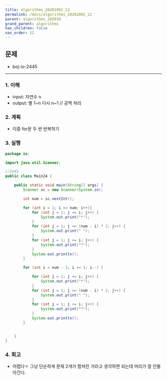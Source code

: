 ```yaml
---
title: algorithms_20201002_12
permalink: /docs/algorithms_20201002_12
parent: algorithms_202010
grand_parent: algorithms
has_children: false
nav_order: 12
---
```


## 문제

- boj-io-2445

---

### 1. 이해

- input: 자연수 n
- output: 별 1~n 다시 n~1 // 공백 처리

### 2. 계획

- 이중 for문 두 번 반복하기

### 3. 실행

```java
package io;

import java.util.Scanner;

//2445
public class Main24 {

    public static void main(String[] args) {
        Scanner sc = new Scanner(System.in);

        int num = sc.nextInt();

        for (int i = 1; i <= num; i++){
            for (int j = 1; j <= i; j++) {
                System.out.print("*");
            }
            for (int j = 1; j <= (num - i) * 2; j++) {
                System.out.print(" ");
            }
            for (int j = 1; j <= i; j++) {
                System.out.print("*");
            }
            System.out.println();
        }

        for (int i = num - 1; i >= 1; i--) {

            for (int j = 1; j <= i; j++) {
                System.out.print("*");
            }
            for (int j = 1; j <= (num - i) * 2; j++) {
                System.out.print(" ");
            }
            for (int j = 1; j <= i; j++) {
                System.out.print("*");
            }
            System.out.println();
        }


    }
}
```

### 4. 회고

- 어렵다ㅜ 그냥 단순하게 문제 2개가 합쳐진 거라고 생각하면 되는데 머리가 잘 안돌아간다.
